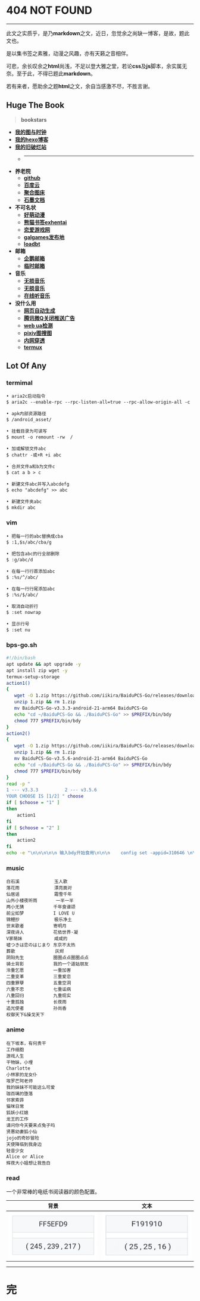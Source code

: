 # 404 NOT FOUND
---

此文之实质乎，是乃**markdown**之文，近日，忽觉余之尚缺一博客，是故，题此文也。  
  
是以集书签之素雅，动漫之风趣，亦有天籁之音相伴。  
  
可悲，余长叹余之**html**尚浅，不足以登大雅之堂，若论**css**及**js**脚本，余实属无奈。至于此，不得已题此**markdown**。  
  
若有来者，愿助余之题**html**之文，余自当感激不尽，不胜言谢。  

## Huge The Book
> **bookstars**  
  - **[我的图与时钟](https://nibazshab.github.io/404/time.html)**
  - **[我的hexo博客](https://nibazshab.github.io)**
  - **[我的旧破烂站](https://github.com/NibaZShab/NibaZShab.github.io/releases)**
    + ---
  - **养老院**
    + **[github](https://github.com/)**
    + **[百度云](https://pan.baidu.com/)**
    + **[聚合图床](https://www.superbed.cn/)**
    + **[石墨文档](https://shimo.im/)**
  - **不可名状**
    + **[好萌动漫](https://nicemoe.at/)**
    + **[熊猫书签exhentai](https://expanda.org/)**
    + **[恋爱游戏网](https://www.lianaiyx.com/)**
    + **[galgames发布地](https://www.nyagal.com/)**
    + **[loadbt](https://www.loadbt.com/files)**
  - **邮箱**
    + **[企鹅邮箱](https://w.mail.qq.com)**
    + **[临时邮箱](https://10minutemail.net/m/?lang=zh-cn)**
  - **音乐**
    + **[无损音乐](http://www.xiaoluo666.cn/musicPlayer/)**
    + **[无损音乐](https://m.sq688.com/)**
    + **[在线听音乐](http://www.cndkk.com/Music/)**
  - **没什么用**
    + **[网页自动生成](http://sc.ilysc.cn/)**
    + **[腾讯微Q关闭推送广告](https://privacy.qq.com/yszc-m.htm)**
    + **[web ua检测](http://service.spiritsoft.cn/ua.html)**
    + **[pixiv图搜图](http://saucenao.com/)**
    + **[内网穿透](https://ngrok.com)**
    + **[termux](https://www.sqlsec.com/2018/05/termux.html)**

## Lot Of Any

### termimal
```
• aria2c启动指令
$ aria2c --enable-rpc --rpc-listen-all=true --rpc-allow-origin-all -c
```
```
• apk内部资源路径
$ /android_asset/
```
```
• 挂载目录为可读写
$ mount -o remount -rw  /
```
```
• 加或解锁文件abc
$ chattr -或+R +i abc
```
```
• 合并文件a和b为文件c
$ cat a b > c
```
```
• 新建文件abc并写入abcdefg
$ echo "abcdefg" >> abc
```
```
• 新建文件夹abc
$ mkdir abc
```

### vim
```
• 把每一行的abc替换成cba
$ :1,$s/abc/cba/g
```
```
• 把包含abc的行全部删除
$ :g/abc/d
```
```
• 在每一行行首添加abc
$ :%s/^/abc/
```
```
• 在每一行行尾添加abc
$ :%s/$/abc/
```
```
• 取消自动折行
$ :set nowrap
```
```
• 显示行号
$ :set nu
```

### bps-go.sh
```bash
#!/bin/bash
apt update && apt upgrade -y
apt install zip wget -y
termux-setup-storage
action1()
{
   wget -O 1.zip https://github.com/iikira/BaiduPCS-Go/releases/download/v3.3.3/BaiduPCS-Go-v3.3.3-android-21-arm64.zip
   unzip 1.zip && rm 1.zip
   mv BaiduPCS-Go-v3.3.3-android-21-arm64 BaiduPCS-Go
   echo "cd ~/BaiduPCS-Go && ./BaiduPCS-Go" >> $PREFIX/bin/bdy
   chmod 777 $PREFIX/bin/bdy
}
action2()
{
   wget -O 1.zip https://github.com/iikira/BaiduPCS-Go/releases/download/v3.5.6/BaiduPCS-Go-v3.5.6-android-21-arm64.zip
   unzip 1.zip && rm 1.zip
   mv BaiduPCS-Go-v3.5.6-android-21-arm64 BaiduPCS-Go
   echo "cd ~/BaiduPCS-Go && ./BaiduPCS-Go" >> $PREFIX/bin/bdy
   chmod 777 $PREFIX/bin/bdy
}
read -p " 
1 --- v3.3.3          2 --- v3.5.6
YOUR CHOOSE IS [1/2] " choose
if [ $choose = "1" ]
then
    action1
fi
if [ $choose = "2" ]
then
    action2
fi
echo -e "\n\n\n\n\n 输入bdy开始食用\n\n\n    config set -appid=310646 \n\n    cd /apps/baidu_shurufa \n\n    config set -appid=265486 \n\n    config set -savedir /sdcard/Android \n\n"
```
### music
```
白石溪             玉人歌
落花雨             漂亮面对
仙居谣             霜雪千年
山外小楼夜听雨       一半一半
两小无猜           千年食谱颂
前尘如梦           I LOVE U
锦鲤抄             极乐净土
世末歌者           寄明月
深夜诗人           花依世界·凝
V家萌妹            咸咸的
嘘つきは恋のはじまり 东京不太热
葬歌               灰烬
阴阳先生           圈圈点点圈圈点点
骑士背影           我的一个道姑朋友
泠重乞愿           一重加害
二重变革           三重爱恋
四重罪孽           五重空洞
六重不忠           七重诟病
八重回归           九重现实
十重孤独           长夜雨
追光使者           孙尚香
权御天下&操戈天下
```
### anime
```
在下坂本，有何贵干
工作细胞
游戏人生
干物妹，小埋
Charlotte
小林家的龙女仆
埃罗芒阿老师
我的妹妹不可能这么可爱
珈百璃的堕落
邻家索菲
猫咪日常
狐妖小红娘
龙王的工作
请问你今天要来点兔子吗
贤惠幼妻狐小仙
jojo的奇妙冒险
天使降临到我身边
轻音少女
Alice or Alice
辉夜大小姐想让我告白
```

### read
一个非常棒的电纸书阅读器的颜色配置。

| 背景 | 文本 | 
| :------: | :------: | 
| ![](/markdown/pictures/01.png) | ![](/markdown/pictures/02.png) |

---
# 完
